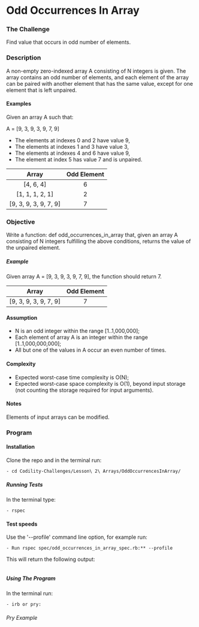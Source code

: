 # Odd Occurrences In Array

### The Challenge

Find value that occurs in odd number of elements.

### Description

A non-empty zero-indexed array A consisting of N integers is given. The array contains an odd number of elements, and each element of the array can be paired with another element that has the same value, except for one element that is left unpaired.

#### Examples

Given an array A such that:

A = [9, 3, 9, 3, 9, 7, 9]

- The elements at indexes 0 and 2 have value 9,
- The elements at indexes 1 and 3 have value 3,
- The elements at indexes 4 and 6 have value 9,
- The element at index 5 has value 7 and is unpaired.

Array  | Odd Element
:-------------: | :------------------------------:
[4, 6, 4] | 6
[1, 1, 1, 2, 1] | 2
[9, 3, 9, 3, 9, 7, 9] | 7


### Objective
Write a function: def odd_occurrences_in_array that, given an array A consisting of N integers fulfilling the above conditions, returns the value of the unpaired element.

##### Example

Given array A = [9, 3, 9, 3, 9, 7, 9], the function should return 7.

Array  | Odd Element
:-------------: | :------------------------------:
[9, 3, 9, 3, 9, 7, 9] | 7

#### Assumption

- N is an odd integer within the range [1..1,000,000];
- Each element of array A is an integer within the range [1..1,000,000,000];
- All but one of the values in A occur an even number of times.

#### Complexity

- Expected worst-case time complexity is O(N);
- Expected worst-case space complexity is O(1), beyond input storage (not counting the storage required for input arguments).

#### Notes
Elements of input arrays can be modified.

### Program

#### Installation
Clone the repo and in the terminal run:
```
- cd Codility-Challenges/Lesson\ 2\ Arrays/OddOccurrencesInArray/
```

##### Running Tests
In the terminal type:
```
- rspec
```

#### Test speeds
Use the '--profile' command line option, for example run:

```
- Run rspec spec/odd_occurrences_in_array_spec.rb:** --profile
```

This will return the following output:

```

```

##### Using The Program
In the terminal run:

```
- irb or pry:
```

###### Pry Example
```

```
